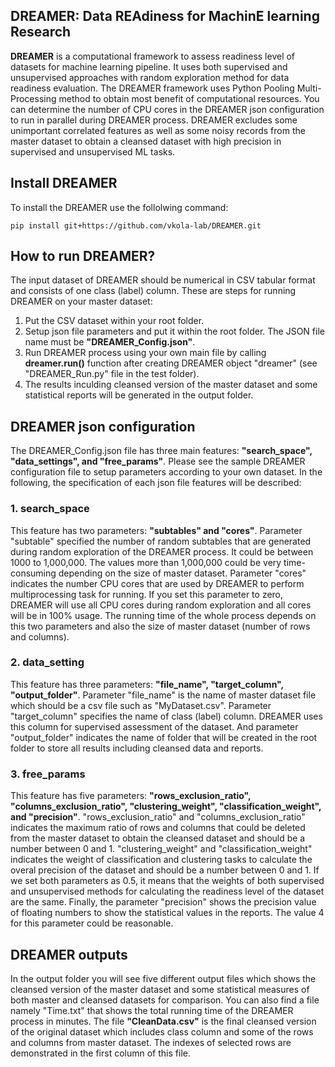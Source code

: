 ## DREAMER: Data REAdiness for MachinE learning Research
**DREAMER** is a computational framework to assess readiness level of datasets for machine learning pipeline.
It uses both supervised and unsupervised approaches with random exploration method for data readiness evaluation.
The DREAMER framework uses Python Pooling Multi-Processing method to obtain most benefit of computational resources.
You can determine the number of CPU cores in the DREAMER json configuration to run in parallel during DREAMER process.
DREAMER excludes some unimportant correlated features as well as some noisy records from the master dataset to obtain
a cleansed dataset with high precision in supervised and unsupervised ML tasks.

## Install DREAMER
To install the DREAMER use the follolwing command: 

`pip install git+https://github.com/vkola-lab/DREAMER.git`

## How to run DREAMER?
The input dataset of DREAMER should be numerical in CSV tabular format and consists of one class (label) column.
These are steps for running DREAMER on your master dataset:
  
1. Put the CSV dataset within your root folder. 
2. Setup json file parameters and put it within the root folder. The JSON file name must be **"DREAMER_Config.json"**.
3. Run DREAMER process using your own main file by calling **dreamer.run()** function after creating DREAMER object "dreamer"
(see "DREAMER_Run.py" file in the test folder).
4. The results inculding cleansed version of the master dataset and some statistical reports will be generated in the output
folder.

## DREAMER json configuration
The DREAMER_Config.json file has three main features: **"search_space", "data_settings", and "free_params"**. Please see the
sample DREAMER configuration file to setup parameters according to your own dataset. In the following, the specification
of each json file features will be described:

### 1. search_space
This feature has two parameters: **"subtables" and "cores"**. Parameter "subtable" specified the number of
random subtables that are generated during random exploration of the DREAMER process. It could be between 1000 to 1,000,000.
The values more than 1,000,000 could be very time-consuming depending on the size of master dataset. Parameter "cores" indicates
the number CPU cores that are used by DREAMER to perform multiprocessing task for running. If you set this parameter to zero, 
DREAMER will use all CPU cores during random exploration and all cores will be in 100% usage. The running time of the whole process
depends on this two parameters and also the size of master dataset (number of rows and columns).

### 2. data_setting
This feature has three parameters: **"file_name", "target_column", "output_folder"**. Parameter "file_name" is 
the name of master dataset file which should be a csv file such as "MyDataset.csv". Parameter "target_column" specifies the name 
of class (label) column. DREAMER uses this column for supervised assessment of the dataset. And parameter "output_folder" indicates 
the name of folder that will be created in the root folder to store all results including cleansed data and reports.

### 3. free_params 
This feature has five parameters: **"rows_exclusion_ratio", "columns_exclusion_ratio", "clustering_weight",
"classification_weight", and "precision"**. "rows_exclusion_ratio" and "columns_exclusion_ratio" indicates the maximum ratio 
of rows and columns that could be deleted from the master dataset to obtain the cleansed dataset and should be a number between 0 and 1.
"clustering_weight" and "classification_weight" indicates the weight of classification and clustering tasks to calculate the overal precision
of the dataset and should be a number between 0 and 1. If we set both parameters as 0.5, it means that the weights of both supervised and
unsupervised methods for calculating the readiness level of the dataset are the same. Finally, the parameter "precision" shows the precision
value of floating numbers to show the statistical values in the reports. The value 4 for this parameter could be reasonable.

## DREAMER outputs
In the output folder you will see five different output files which shows the cleansed version of the master dataset and some statistical
measures of both master and cleansed datasets for comparison. You can also find a file namely "Time.txt" that shows the total running time
of the DREAMER process in minutes. The file **"CleanData.csv"** is the final cleansed version of the original dataset which includes class column
and some of the rows and columns from master dataset. The indexes of selected rows are demonstrated in the first column of this file.
